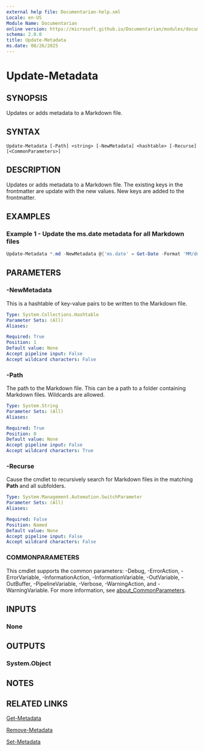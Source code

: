 ```yaml
---
external help file: Documentarian-help.xml
Locale: en-US
Module Name: Documentarian
online version: https://microsoft.github.io/Documentarian/modules/documentarian/reference/cmdlets/update-metadata
schema: 2.0.0
title: Update-Metadata
ms.date: 08/26/2025
---
```

# Update-Metadata

## SYNOPSIS
Updates or adds metadata to a Markdown file.

## SYNTAX

```
Update-Metadata [-Path] <string> [-NewMetadata] <hashtable> [-Recurse] [<CommonParameters>]
```

## DESCRIPTION

Updates or adds metadata to a Markdown file. The existing keys in the frontmatter are update with
the new values. New keys are added to the frontmatter.

## EXAMPLES

### Example 1 - Update the **ms.date** metadata for all Markdown files

```powershell
Update-Metadata *.md -NewMetadata @{'ms.date' = Get-Date -Format 'MM/dd/yyyy' }
```

## PARAMETERS

### -NewMetadata

This is a hashtable of key-value pairs to be written to the Markdown file.

```yaml
Type: System.Collections.Hashtable
Parameter Sets: (All)
Aliases:

Required: True
Position: 1
Default value: None
Accept pipeline input: False
Accept wildcard characters: False
```

### -Path

The path to the Markdown file. This can be a path to a folder containing Markdown files. Wildcards
are allowed.

```yaml
Type: System.String
Parameter Sets: (All)
Aliases:

Required: True
Position: 0
Default value: None
Accept pipeline input: False
Accept wildcard characters: True
```

### -Recurse

Cause the cmdlet to recursively search for Markdown files in the matching **Path** and all
subfolders.

```yaml
Type: System.Management.Automation.SwitchParameter
Parameter Sets: (All)
Aliases:

Required: False
Position: Named
Default value: None
Accept pipeline input: False
Accept wildcard characters: False
```

### COMMONPARAMETERS

This cmdlet supports the common parameters: -Debug, -ErrorAction, -ErrorVariable,
-InformationAction, -InformationVariable, -OutVariable, -OutBuffer, -PipelineVariable, -Verbose,
-WarningAction, and -WarningVariable. For more information, see
[about_CommonParameters](http://go.microsoft.com/fwlink/?LinkID=113216).

## INPUTS

### None

## OUTPUTS

### System.Object

## NOTES

## RELATED LINKS

[Get-Metadata](Get-Metadata.md)

[Remove-Metadata](Update-Metadata.md)

[Set-Metadata](Set-Metadata.md)

